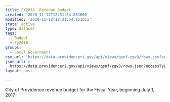```yaml
---
title: FY2018  Revenue Budget
created: '2020-11-12T12:31:54.851600'
modified: '2020-11-12T12:31:54.851611'
state: active
type: dataset
tags:
  - Budget
  - Fy2018
groups:
  - Local Government
csv_url: 'https://data.providenceri.gov/api/views/qsnf-zqv3/rows.csv?accessType=DOWNLOAD'
json_url: >-
  https://data.providenceri.gov/api/views/qsnf-zqv3/rows.json?accessType=DOWNLOAD
layout: post

---
```

City of Providence revenue budget for the Fiscal Year, beginning July 1, 2017
